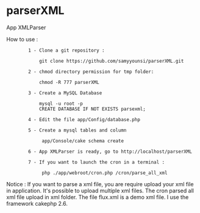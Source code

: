 # parserXML
App XMLParser

How to use :

			1 - Clone a git repository :

			    git clone https://github.com/samyyounsi/parserXML.git
                       
            2 - chmod directory permission for tmp folder:
                
                chmod -R 777 parserXML

			3 - Create a MySQL Database

			    mysql -u root -p
			    CREATE DATABASE IF NOT EXISTS parsexml;

			4 - Edit the file app/Config/database.php

			5 - Create a mysql tables and column

			     app/Console/cake schema create  

			6 - App XMLParser is ready, go to http://localhost/parserXML

			7 - If you want to launch the cron in a terminal :

			     php ./app/webroot/cron.php /cron/parse_all_xml

Notice : If you want to parse a xml file, you are require upload your xml file in application.
		 It's possible to upload multiple xml files. 
		 The cron parsed all xml file upload in xml folder.
		 The file flux.xml is a demo xml file.
		 I use the framework cakephp 2.6.
